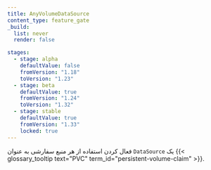 ```yaml
---
title: AnyVolumeDataSource
content_type: feature_gate
_build:
  list: never
  render: false

stages:
  - stage: alpha
    defaultValue: false
    fromVersion: "1.18"
    toVersion: "1.23"
  - stage: beta
    defaultValue: true
    fromVersion: "1.24"
    toVersion: "1.32"
  - stage: stable
    defaultValue: true
    fromVersion: "1.33"
    locked: true
---
```


فعال کردن استفاده از هر منبع سفارشی به عنوان `DataSource` یک {{< glossary_tooltip text="PVC" term_id="persistent-volume-claim" >}}.
